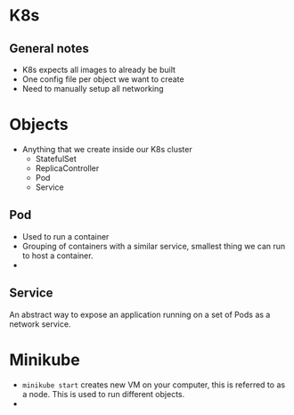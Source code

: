 # K8s

## General notes

- K8s expects all images to already be built
- One config file per object we want to create
- Need to manually setup all networking

# Objects

- Anything that we create inside our K8s cluster
  - StatefulSet
  - ReplicaController
  - Pod
  - Service

## Pod
* Used to run a container
* Grouping of containers with a similar service, smallest thing we can run to host a container.
* 

## Service
An abstract way to expose an application running on a set of Pods as a network service.

# Minikube
* `minikube start` creates new VM on your computer, this is referred to as a node. This is used to run different objects.
*